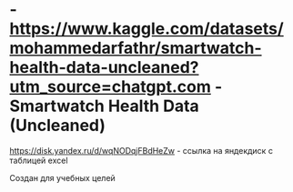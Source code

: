 # - https://www.kaggle.com/datasets/mohammedarfathr/smartwatch-health-data-uncleaned?utm_source=chatgpt.com - Smartwatch Health Data (Uncleaned)

https://disk.yandex.ru/d/wqNODqjFBdHeZw - ссылка на яндекдиск с таблицей excel

Создан для учебных целей
